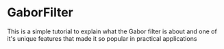 # GaborFilter
This is a simple tutorial to explain what the Gabor filter is about and one of it's unique features that made it so popular in practical applications
